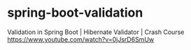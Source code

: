 # spring-boot-validation

Validation in Spring Boot | Hibernate Validator | Crash Course
https://www.youtube.com/watch?v=0jJsrD6SmUw
